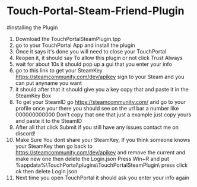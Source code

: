 # Touch-Portal-Steam-Friend-Plugin

#installing the Plugin
1. Download the TouchPortalSteamPlugin.tpp
2. go to your TouchPortal App and install the plugin
3. Once it says it's done you will need to close your TouchPortal
4. Reopen it, it should say To allow this plugin or not click Trust Always
5. wait for about 10s it should pop up a gui that you enter your info
6. go to this link to get your SteamKey https://steamcommunity.com/dev/apikey sign to your Steam and you can put anyname you want
7. it should after that it should give you a key copy that and paste it in the SteamKey Box
8. To get your SteamID go https://steamcommunity.com/ and go to your profile once your there you should see on the url bar a number like 000000000000 Don't copy that one that just a example just copy yours and paste it to the SteamID 
9. After all that click Submit if you still have any issues contact me on discord!
10. Make Sure You dont share your SteamKey, If you think someone knows your SteamKey then go back to https://steamcommunity.com/dev/apikey and remove the current and make new one then delete the Login.json Press Win+R and put %appdata%\TouchPortal\plugins\TouchPortalSteamPlugin\ press click ok then delete Login.json
11. Next time you open TouchPortal it should ask you enter your info again

